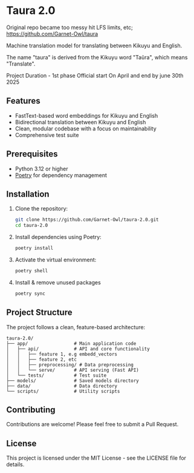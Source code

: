 # Taura 2.0

Original repo became too messy hit LFS limits, etc; https://github.com/Garnet-Owl/taura

Machine translation model for translating between Kikuyu and English.

The name "taura" is derived from the Kikuyu word "Taũra", which means "Translate".

Project Duration - 1st phase Official start On April and end by june 30th 2025

## Features

- FastText-based word embeddings for Kikuyu and English
- Bidirectional translation between Kikuyu and English
- Clean, modular codebase with a focus on maintainability
- Comprehensive test suite

## Prerequisites

- Python 3.12 or higher
- [Poetry](https://python-poetry.org/docs/#installation) for dependency management

## Installation

1. Clone the repository:
   ```bash
   git clone https://github.com/Garnet-Owl/taura-2.0.git
   cd taura-2.0
   ```

2. Install dependencies using Poetry:
   ```bash
   poetry install
   ```

3. Activate the virtual environment:
   ```bash
   poetry shell
   ```
4. Install & remove unused packages
   ```bash
   poetry sync
   ```

## Project Structure

The project follows a clean, feature-based architecture:

```
taura-2.0/
├── app/                 # Main application code
│   ├── api/             # API and core functionality
│   │   ├── feature 1, e.g embedd_vectors
│   │   ├── feature 2, etc
│   │   ├── preprocessing/ # Data preprocessing
│   │   └── serve/       # API serving (Fast API)
│   └── tests/           # Test suite
├── models/              # Saved models directory
├── data/                # Data directory
└── scripts/             # Utility scripts
```

## Contributing

Contributions are welcome! Please feel free to submit a Pull Request.

## License

This project is licensed under the MIT License - see the LICENSE file for details.
